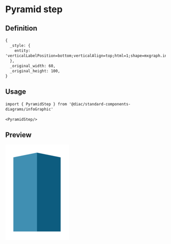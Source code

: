 # Pyramid step

## Definition

```
{
  _style: { 
    entity: 'verticalLabelPosition=bottom;verticalAlign=top;html=1;shape=mxgraph.infographic.pyramidStep;fillColor=#10739E;strokeColor=none;',
  },
  _original_width: 60,
  _original_height: 100,
}
```

## Usage

```
import { PyramidStep } from '@diac/standard-components-diagrams/infoGraphic'

<PyramidStep/>
```

## Preview

<img src="./pyramid-step.png" width="200"/>
